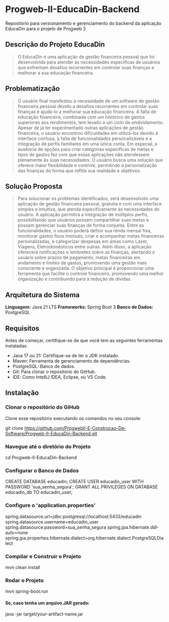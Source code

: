 # Progweb-II-EducaDin-Backend
Repositório para versionamento e gerenciamento do backend da aplicação EducaDin para o projeto de Progweb 2

## Descrição do Projeto EducaDin
>O EducaDin é uma aplicação de gestão financeira pessoal que foi desenvolvida para atender às necessidades
especificas de usuários que enfrentam desafios recorrentes em controlar suas finanças e melhorar a sua educação financeira.

## Problematização
>O usuário final manifestou a necessidade de um software de gestão financeira pessoal devido a desafios recorrentes
em controlar suas finanças e ajudá-lo a melhorar sua educação  financeira. A falta de educação financeira, combinada
com um histórico de gastos superiores aos rendimentos, tem levado a um ciclo de endividamento. Apesar de já ter
experimentado outras aplicações de gestão financeira, o usuário encontrou dificuldades em utilizá-los devido à
interface confusa, à falta de funcionalidades personalizáveis e a integração de perfis familiares em uma única conta.
Em especial, a ausência de opções para criar categorias específicas de metas e tipos de gastos fez com que essas
aplicações não atendessem plenamente às suas necessidades. O usuário busca uma solução que oferece maior flexibilidade
e controle, permitindo a personalização das finanças de forma que reflita sua realidade e objetivos.

## Solução Proposta
>Para solucionar os problemas identificados, será desenvolvido uma aplicação de gestão financeira pessoal, gratuita e com
uma interface simples e intuitiva, que atenda especificamente às necessidades do usuário. A aplicação permitirá a
integração de múltiplos perfis, possibilitando que usuários possam compartilhar suas metas e possam gerenciar suas
finanças de forma conjunta. Entre as funcionalidades, o usuário poderá definir sua renda mensal fixa, monitorar gastos
fixos mensais, criar e acompanhar metas financeiras personalizadas, e categorizar despesas em áreas como Lazer, Viagens,
Eletrodomésticos entre outras. Além disso, a aplicação oferecerá notificações e lembretes sobre as finanças, alertando o
usuário sobre prazos de pagamento, metas financeiras em andamento e limites de gastos, promovendo uma gestão mais
consciente e organizada. O objetivo principal é proporcionar uma ferramenta que facilite o controle financeiro,
promovendo uma melhor organização e contribuindo para a redução de dívidas.

## Arquitetura do Sistema
**Linguagem:** Java 21 LTS
**Frameworks:** Spring Boot 3
**Banco de Dados:** PostgreSQL


## Requisitos
Antes de começar, certifique-se de que você tem as seguintes ferramentas instaladas:

- Java 17 ou 21: Certifique-se de ter o JDK instalado.
- Maven: Ferramenta de gerenciamento de dependências.
- PostgreSQL: Banco de dados.
- Git: Para clonar o repositório do GitHub.
- IDE: Como IntelliJ IDEA, Eclipse, ou VS Code.
  
## Instalação

### Clonar o repositório do GiHub
Clone esse repositório executando os comandos no seu console:

git clone https://github.com/ProgwebII-E-Construcao-De-Software/Progweb-II-EducaDin-Backend.git

### Navegue até o diretório do Projeto
cd Progweb-II-EducaDin-Backend

### Configurar o Banco de Dados
CREATE DATABASE educadin;
CREATE USER educadin_user WITH PASSWORD 'sua_senha_segura';
GRANT ALL PRIVILEGES ON DATABASE educadin_db TO educadin_user;

### Configure o 'application.properties'
spring.datasource.url=jdbc:postgresql://localhost:5433/educadin
spring.datasource.username=educadin_user
spring.datasource.password=sua_senha_segura
spring.jpa.hibernate.ddl-auto=none
spring.jpa.properties.hibernate.dialect=org.hibernate.dialect.PostgreSQLDialect

### Compilar e Construir o Projeto
mvn clean install

### Rodar o Projeto
mvn spring-boot:run

#### Se, caso tenha um arquivo JAR gerado:
java -jar target/your-artifact-name.jar














